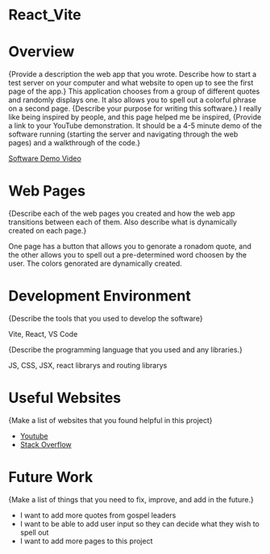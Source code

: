 # React_Vite

# Overview

{Provide a description the web app that you wrote. Describe how to start a test server on your computer and what website to open up to see the first page of the app.}
This application chooses from a group of different quotes and randomly displays one. It also allows you to spell out a colorful phrase on a second page.
{Describe your purpose for writing this software.}
I really like being inspired by people, and this page helped me be inspired,
{Provide a link to your YouTube demonstration.  It should be a 4-5 minute demo of the software running (starting the server and navigating through the web pages) and a walkthrough of the code.}

[Software Demo Video]((https://youtu.be/pjNPz2eE76M))

# Web Pages

{Describe each of the web pages you created and how the web app transitions between each of them.  Also describe what is dynamically created on each page.}

One page has a button that allows you to genorate a ronadom quote, and the other allows you to spell out a pre-determined word choosen by the user. The colors genorated are dynamically created.

# Development Environment

{Describe the tools that you used to develop the software}

Vite, React, VS Code

{Describe the programming language that you used and any libraries.}

JS, CSS, JSX, react librarys and routing librarys

# Useful Websites

{Make a list of websites that you found helpful in this project}
* [Youtube](https://www.youtube.com/watch?v=SqcY0GlETPk)
* [Stack Overflow]((https://stackoverflow.com/questions/31079081/how-to-programmatically-navigate-using-react-router))

# Future Work

{Make a list of things that you need to fix, improve, and add in the future.}
* I want to add more quotes from gospel leaders
* I want to be able to add user input so they can decide what they wish to spell out
* I want to add more pages to this project
